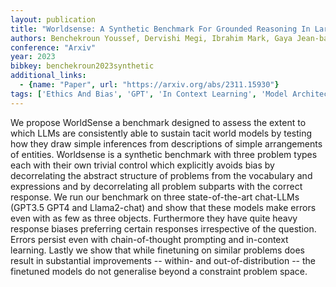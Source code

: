 ```yaml
---
layout: publication
title: "Worldsense: A Synthetic Benchmark For Grounded Reasoning In Large Language Models"
authors: Benchekroun Youssef, Dervishi Megi, Ibrahim Mark, Gaya Jean-baptiste, Martinet Xavier, Mialon Grégoire, Scialom Thomas, Dupoux Emmanuel, Hupkes Dieuwke, Vincent Pascal
conference: "Arxiv"
year: 2023
bibkey: benchekroun2023synthetic
additional_links:
  - {name: "Paper", url: "https://arxiv.org/abs/2311.15930"}
tags: ['Ethics And Bias', 'GPT', 'In Context Learning', 'Model Architecture', 'Prompting', 'Reinforcement Learning']
---
```

We propose WorldSense a benchmark designed to assess the extent to which LLMs are consistently able to sustain tacit world models by testing how they draw simple inferences from descriptions of simple arrangements of entities. Worldsense is a synthetic benchmark with three problem types each with their own trivial control which explicitly avoids bias by decorrelating the abstract structure of problems from the vocabulary and expressions and by decorrelating all problem subparts with the correct response. We run our benchmark on three state-of-the-art chat-LLMs (GPT3.5 GPT4 and Llama2-chat) and show that these models make errors even with as few as three objects. Furthermore they have quite heavy response biases preferring certain responses irrespective of the question. Errors persist even with chain-of-thought prompting and in-context learning. Lastly we show that while finetuning on similar problems does result in substantial improvements -- within- and out-of-distribution -- the finetuned models do not generalise beyond a constraint problem space.
